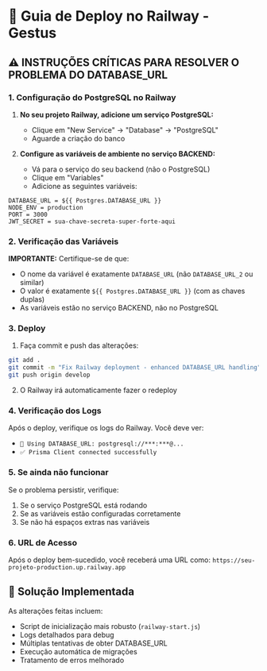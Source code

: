 # 🚀 Guia de Deploy no Railway - Gestus

## ⚠️ INSTRUÇÕES CRÍTICAS PARA RESOLVER O PROBLEMA DO DATABASE_URL

### 1. Configuração do PostgreSQL no Railway

1. **No seu projeto Railway, adicione um serviço PostgreSQL:**
   - Clique em "New Service" → "Database" → "PostgreSQL"
   - Aguarde a criação do banco

2. **Configure as variáveis de ambiente no serviço BACKEND:**
   - Vá para o serviço do seu backend (não o PostgreSQL)
   - Clique em "Variables"
   - Adicione as seguintes variáveis:

```
DATABASE_URL = ${{ Postgres.DATABASE_URL }}
NODE_ENV = production
PORT = 3000
JWT_SECRET = sua-chave-secreta-super-forte-aqui
```

### 2. Verificação das Variáveis

**IMPORTANTE:** Certifique-se de que:
- O nome da variável é exatamente `DATABASE_URL` (não `DATABASE_URL_2` ou similar)
- O valor é exatamente `${{ Postgres.DATABASE_URL }}` (com as chaves duplas)
- As variáveis estão no serviço BACKEND, não no PostgreSQL

### 3. Deploy

1. Faça commit e push das alterações:
```bash
git add .
git commit -m "Fix Railway deployment - enhanced DATABASE_URL handling"
git push origin develop
```

2. O Railway irá automaticamente fazer o redeploy

### 4. Verificação dos Logs

Após o deploy, verifique os logs do Railway. Você deve ver:
- `🔗 Using DATABASE_URL: postgresql://***:***@...`
- `✅ Prisma Client connected successfully`

### 5. Se ainda não funcionar

Se o problema persistir, verifique:
1. Se o serviço PostgreSQL está rodando
2. Se as variáveis estão configuradas corretamente
3. Se não há espaços extras nas variáveis

### 6. URL de Acesso

Após o deploy bem-sucedido, você receberá uma URL como:
`https://seu-projeto-production.up.railway.app`

## 🔧 Solução Implementada

As alterações feitas incluem:
- Script de inicialização mais robusto (`railway-start.js`)
- Logs detalhados para debug
- Múltiplas tentativas de obter DATABASE_URL
- Execução automática de migrações
- Tratamento de erros melhorado

